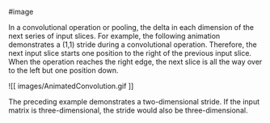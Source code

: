 #image

In a convolutional operation or pooling, the delta in each dimension of the
next series of input slices. For example, the following animation
demonstrates a (1,1) stride during a convolutional operation. Therefore,
the next input slice starts one position to the right of the previous input
slice. When the operation reaches the right edge, the next slice is all
the way over to the left but one position down.


![[ images/AnimatedConvolution.gif ]]


The preceding example demonstrates a two-dimensional stride. If the input
matrix is three-dimensional, the stride would also be three-dimensional.

